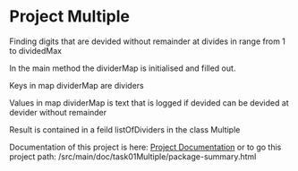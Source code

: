 # Project Multiple

Finding digits that are devided without remainder at divides in range from 1 to dividedMax

In the main method the dividerMap is initialised and filled out.

Keys in map dividerMap are dividers

Values in map dividerMap is text that is logged if devided can be devided at devider without remainder

Result is contained in a feild listOfDividers in the class Multiple
     
Documentation of this project is here:
[Project Documentation](/src/main/doc/taskMultiple/package-summary.html)
or to go this project path: /src/main/doc/task01Multiple/package-summary.html